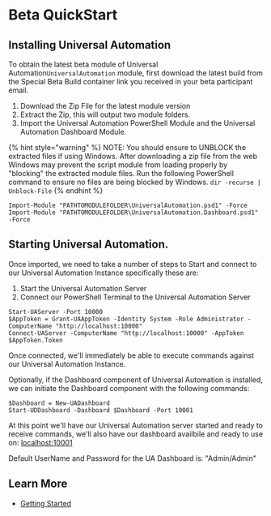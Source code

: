 # Beta QuickStart

## Installing Universal Automation

To obtain the latest beta module of Universal Automation`UniversalAutomation` module, first download the latest build from the Special Beta Build container link you received in your beta participant email.

1. Download the Zip File for the latest module version
2. Extract the Zip, this will output two module folders.
3. Import the Universal Automation PowerShell Module and the Universal Automation Dashboard Module.


{% hint style="warning" %}
NOTE: You should ensure to UNBLOCK the extracted files if using Windows. After downloading a zip file from the web Windows may prevent the script module from loading properly by "blocking" the extracted module files. Run the following PowerShell command to ensure no files are being blocked by Windows.
``dir -recurse | Unblock-File``
{% endhint %}


```text
Import-Module "PATHTOMODULEFOLDER\UniversalAutomation.psd1" -Force
Import-Module "PATHTOMODULEFOLDER\UniversalAutomation.Dashboard.psd1" -Force
```

## Starting Universal Automation.

Once imported, we need to take a number of steps to Start and connect to our Universal Automation Instance specifically these are:

1. Start the Universal Automation Server
2. Connect our PowerShell Terminal to the Universal Automation Server

```text
Start-UAServer -Port 10000
$AppToken = Grant-UAAppToken -Identity System -Role Administrator -ComputerName "http://localhost:10000"
Connect-UAServer -ComputerName "http://localhost:10000" -AppToken $AppToken.Token
```

Once connected, we'll immediately be able to execute commands against our Universal Automation Instance.

Optionally, if the Dashboard component of Universal Automation is installed, we can initiate the Dashboard component with the following commands:

```text
$Dashboard = New-UADashboard
Start-UDDashboard -Dashboard $Dashboard -Port 10001
```

At this point we'll have our Universal Automation server started and ready to receive commands, we'll also have our dashboard availbile and ready to use on: [localhost:10001](http://localhost:10001)

Default UserName and Password for the UA Dashboard is: "Admin/Admin"

## Learn More

* [Getting Started](gettingstarted.md)